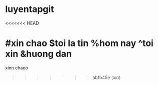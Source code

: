# luyentapgit
<<<<<<< HEAD

#xin chao
$toi la tin
%hom nay
^toi xin
&huong dan
=======
xinn chaoo
>>>>>>> abfb45e (xin)
